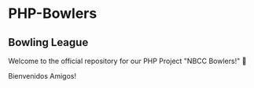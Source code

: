 # PHP-Bowlers
## Bowling League

Welcome to the official repository for our PHP Project  "NBCC Bowlers!" 🎳  

Bienvenidos Amigos!



